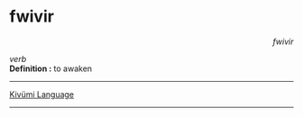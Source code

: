 
# fwivir

<div align="right"><i>fwivir</i></div>

*verb*  
**Definition :** to awaken  

---

[Kivümi Language](../README.md)

---
